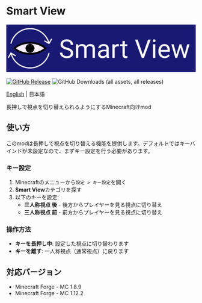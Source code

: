 # Smart View

<p align="center">
  <img alt="logo" src="image/logo.png" />
</p>

[![GitHub Release](https://img.shields.io/github/v/release/koto28/smart-view)](https://github.com/KOTO28/smart-view/releases/latest)
![GitHub Downloads (all assets, all releases)](https://img.shields.io/github/downloads/koto28/smart-view/total)

[English](README.md) | 日本語

長押しで視点を切り替えられるようにするMinecraft向けmod

## 使い方

このmodは長押しで視点を切り替える機能を提供します。デフォルトではキーバインドが未設定なので、まずキー設定を行う必要があります。

### キー設定

1. Minecraftのメニューから`設定 > キー設定`を開く
2. **Smart View**カテゴリを探す
3. 以下のキーを設定:
   - **三人称視点 後** - 後方からプレイヤーを見る視点に切り替え
   - **三人称視点 前** - 前方からプレイヤーを見る視点に切り替え

### 操作方法

- **キーを長押し中**: 設定した視点に切り替わります
- **キーを離す**: 一人称視点（通常視点）に戻ります

## 対応バージョン

- Minecraft Forge - MC 1.8.9
- Minecraft Forge - MC 1.12.2
